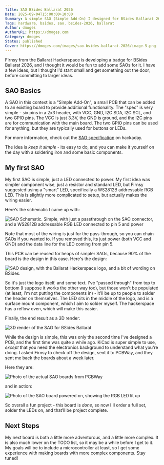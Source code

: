 ```yaml
---
Title: SAO BSides Ballarat 2026
Date: 2025-09-04T15:00:00+10:00
Summary: A simple SAO (Simple Add-On) I designed for BSides Ballarat 2026
Tags: hardware, bsides, sao, bsides-2026, ballarat
Author: dmoges
AuthorURL: https://dmoges.com
Category: dmoges
Status: published
Cover: https://dmoges.com/images/sao-bsides-ballarat-2026/image-5.png
---
```


Firnsy from the Ballarat Hackerspace is developing a badge for BSides Ballarat 2026, and I thought it would be fun to add some SAOs for it.
I have a few ideas, but I thought I'd start small and get something out the door, before committing to larger ideas.

## SAO Basics

A SAO in this context is a "Simple Add-On", a small PCB that can be added to an existing board to provide additional functionality.
The "spec" is very simple - six pins in a 2x3 header, with VCC, GND, I2C SDA, I2C SCL, and two GPIO pins.
The VCC is just 3.3V, the GND is ground, and the I2C pins are for communication with the main board.
The two GPIO pins can be used for anything, but they are typically used for buttons or LEDs.

For more information, check out the [SAO specification](https://hackaday.io/project/175182-simple-add-ons-sao) on hackaday.

The idea is *keep it simple* - its easy to do, and you can make it yourself on the day with a soldering iron and some basic components.

## My first SAO

My first SAO is simple, just a LED connected to power.
My first idea was simpler component wise, just a resistor and standard LED, but Firnsy suggested using a "smart" LED, specifically a WS2812B addressable RGB LED.
This is slightly more complicated to setup, but actually makes the wiring easier.

Here's the schematic I came up with:

![SAO Schematic. Simple, with just a passthrough on the SAO connector, and a WS2812B addressable RGB LED connected to pin 5 and power](https://dmoges.com/images/sao-bsides-ballarat-2026/image.png)

Note that most of the wiring is just for the pass-through, so you can chain SAOs if you wanted to.
If you removed this, its just power (both VCC and GND) and the data line for the LED coming from pin 5.

This PCB can be reused for heaps of simpler SAOs, because 90% of the board is the design in this case. Here's the design:

![SAO design, with the Ballarat Hackerspace logo, and a bit of wording on BSides.](https://dmoges.com/images/sao-bsides-ballarat-2026/image-2.png)

So it's just the logo itself, and some text. I've "passed through" from top to bottom (I suppose it works the other way too), but those won't be populated (at least, I'm not putting the components in) - it'll be up to people to solder the header on themselves.
The LED sits in the middle of the logo, and is a surface mount component, which I aim to solder myself.
The hackerspace has a reflow oven, which will make this easier.

Finally, the end result as a 3D render:

![3D render of the SAO for BSides Ballarat](https://dmoges.com/images/sao-bsides-ballarat-2026/image-3.png)

While the design is simple, this was only the second time I've designed a PCB, and the first time was quite a while ago.
KiCad is super simple to use, *except* that you need the electronics background to understand what you're doing.
I asked Firnsy to check off the design, sent it to PCBWay, and they sent me back the boards about a week later.

Here they are:

![Photo of the actual SAO boards from PCBWay](https://dmoges.com/images/sao-bsides-ballarat-2026/image-4.png)

and in action:

![Photo of the SAO board powered on, showing the RGB LED lit up](https://dmoges.com/images/sao-bsides-ballarat-2026/image-5.png)

So overall a fun project - this board is *done*, so now I'll order a full set, solder the LEDs on, and that'll be project complete.

## Next Steps

My next board is both a little more adventurous, and a little more complex.
It is also much lower on the TODO list, so it may be a while before I get to it.
My goals will be to include a microcontroller at least, so I get some experience with making boards with more complex components.
Stay tuned!